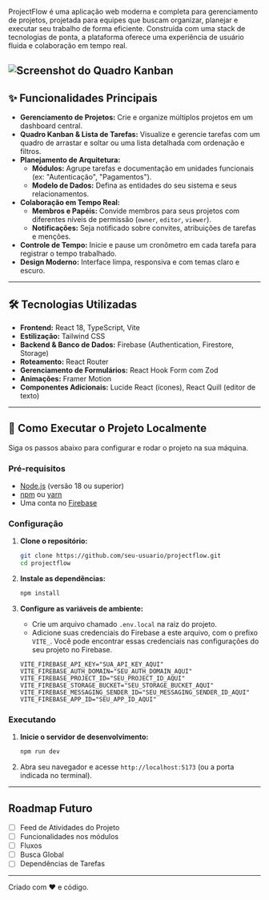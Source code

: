 ProjectFlow é uma aplicação web moderna e completa para gerenciamento de projetos, projetada para equipes que buscam organizar, planejar e executar seu trabalho de forma eficiente. Construída com uma stack de tecnologias de ponta, a plataforma oferece uma experiência de usuário fluida e colaboração em tempo real.

![Screenshot do Quadro Kanban](https://i.imgur.com/Ued7qDb.png)
---

## ✨ Funcionalidades Principais

*   **Gerenciamento de Projetos:** Crie e organize múltiplos projetos em um dashboard central.
*   **Quadro Kanban & Lista de Tarefas:** Visualize e gerencie tarefas com um quadro de arrastar e soltar ou uma lista detalhada com ordenação e filtros.
*   **Planejamento de Arquitetura:**
    *   **Módulos:** Agrupe tarefas e documentação em unidades funcionais (ex: "Autenticação", "Pagamentos").
    *   **Modelo de Dados:** Defina as entidades do seu sistema e seus relacionamentos.
*   **Colaboração em Tempo Real:**
    *   **Membros e Papéis:** Convide membros para seus projetos com diferentes níveis de permissão (`owner`, `editor`, `viewer`).
    *   **Notificações:** Seja notificado sobre convites, atribuições de tarefas e menções.
*   **Controle de Tempo:** Inicie e pause um cronômetro em cada tarefa para registrar o tempo trabalhado.
*   **Design Moderno:** Interface limpa, responsiva e com temas claro e escuro.

---

## 🛠️ Tecnologias Utilizadas

*   **Frontend:** React 18, TypeScript, Vite
*   **Estilização:** Tailwind CSS
*   **Backend & Banco de Dados:** Firebase (Authentication, Firestore, Storage)
*   **Roteamento:** React Router
*   **Gerenciamento de Formulários:** React Hook Form com Zod
*   **Animações:** Framer Motion
*   **Componentes Adicionais:** Lucide React (ícones), React Quill (editor de texto)

---

## 🚀 Como Executar o Projeto Localmente

Siga os passos abaixo para configurar e rodar o projeto na sua máquina.

### Pré-requisitos

*   [Node.js](https://nodejs.org/) (versão 18 ou superior)
*   [npm](https://www.npmjs.com/) ou [yarn](https://yarnpkg.com/)
*   Uma conta no [Firebase](https://firebase.google.com/)

### Configuração

1.  **Clone o repositório:**
    ```bash
    git clone https://github.com/seu-usuario/projectflow.git
    cd projectflow
    ```

2.  **Instale as dependências:**
    ```bash
    npm install
    ```

3.  **Configure as variáveis de ambiente:**
    *   Crie um arquivo chamado `.env.local` na raiz do projeto.
    *   Adicione suas credenciais do Firebase a este arquivo, com o prefixo `VITE_`. Você pode encontrar essas credenciais nas configurações do seu projeto no Firebase.
    ```env
    VITE_FIREBASE_API_KEY="SUA_API_KEY_AQUI"
    VITE_FIREBASE_AUTH_DOMAIN="SEU_AUTH_DOMAIN_AQUI"
    VITE_FIREBASE_PROJECT_ID="SEU_PROJECT_ID_AQUI"
    VITE_FIREBASE_STORAGE_BUCKET="SEU_STORAGE_BUCKET_AQUI"
    VITE_FIREBASE_MESSAGING_SENDER_ID="SEU_MESSAGING_SENDER_ID_AQUI"
    VITE_FIREBASE_APP_ID="SEU_APP_ID_AQUI"
    ```

### Executando

1.  **Inicie o servidor de desenvolvimento:**
    ```bash
    npm run dev
    ```

2.  Abra seu navegador e acesse `http://localhost:5173` (ou a porta indicada no terminal).

---

##  Roadmap Futuro

*   [ ] Feed de Atividades do Projeto
*   [ ] Funcionalidades nos módulos
*   [ ] Fluxos
*   [ ] Busca Global
*   [ ] Dependências de Tarefas

---

Criado com ❤️ e código.